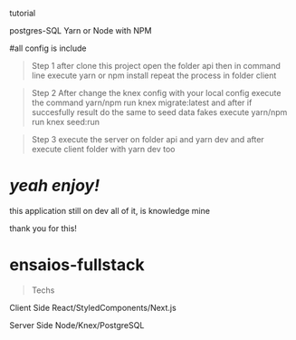 tutorial


postgres-SQL 
Yarn or Node with NPM

#all config is include

>Step 1 
>after clone this project
>open the folder api then in command line execute yarn or npm install repeat the process in folder client

>Step 2 
>After change the knex config with your local config
>execute the command yarn/npm run knex migrate:latest and 
>after if succesfully result do the same to seed data fakes execute 
>yarn/npm run knex seed:run

>Step 3 
>execute the server on folder api and yarn dev and after execute client folder with yarn dev too

# *yeah enjoy!*


this application still on dev all of it, is knowledge mine

thank you for this!

# ensaios-fullstack

>Techs

Client Side React/StyledComponents/Next.js

Server Side Node/Knex/PostgreSQL
